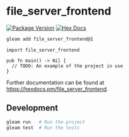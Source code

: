 # file_server_frontend

[![Package Version](https://img.shields.io/hexpm/v/file_server_frontend)](https://hex.pm/packages/file_server_frontend)
[![Hex Docs](https://img.shields.io/badge/hex-docs-ffaff3)](https://hexdocs.pm/file_server_frontend/)

```sh
gleam add file_server_frontend@1
```
```gleam
import file_server_frontend

pub fn main() -> Nil {
  // TODO: An example of the project in use
}
```

Further documentation can be found at <https://hexdocs.pm/file_server_frontend>.

## Development

```sh
gleam run   # Run the project
gleam test  # Run the tests
```
